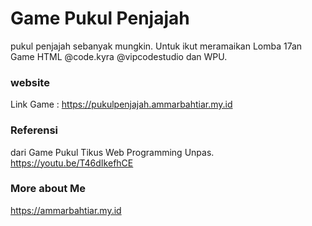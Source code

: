 # Game Pukul Penjajah
pukul penjajah sebanyak mungkin.
Untuk ikut meramaikan Lomba 17an Game HTML @code.kyra  @vipcodestudio dan WPU. 

### website
Link Game : https://pukulpenjajah.ammarbahtiar.my.id

### Referensi
dari Game Pukul Tikus Web Programming Unpas.
https://youtu.be/T46dIkefhCE

### More about Me
https://ammarbahtiar.my.id

